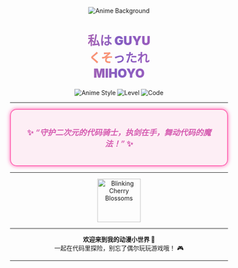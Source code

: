 <p align="center">
  <img src="https://www.loliapi.com/acg/?t=1686790234" alt="Anime Background" />
</p>

<h1 align="center" style="font-weight: 900; background: linear-gradient(90deg, #ff6f91, #845ec2, #d65db1); -webkit-background-clip: text; color: transparent;">
  私は GUYU <br/>
  <span style="color:#FF9671;">くそ</span>ったれ <br/>
  MIHOYO
</h1>

<p align="center">
  <img src="https://img.shields.io/badge/Anime-Style-ff69b4?style=for-the-badge&logo=ghost" alt="Anime Style"/>
  <img src="https://img.shields.io/badge/Level-Legendary-e91e63?style=for-the-badge&logo=star" alt="Level"/>
  <img src="https://img.shields.io/badge/Code-Crafting-ff4081?style=for-the-badge&logo=visual-studio-code" alt="Code"/>
</p>

---

<div align="center" style="border: 2px solid #ff69b4; border-radius: 15px; padding: 20px; max-width: 600px; margin: auto; background: rgba(255,105,180,0.1); box-shadow: 0 0 10px #ff69b4;">
  <p style="font-size: 18px; font-weight: 600; color: #d65db1;">
    ✨ <em>“守护二次元的代码骑士，执剑在手，舞动代码的魔法！”</em> ✨
  </p>
</div>

---

<p align="center">
  <img src="https://media.giphy.com/media/l4FGI8GoTL7N4DsyI/giphy.gif" alt="Blinking Cherry Blossoms" width="100"/>
</p>

---

<p align="center">
  <b>欢迎来到我的动漫小世界 🌸</b><br/>
  一起在代码里探险，别忘了偶尔玩玩游戏哦！ 🎮
</p>

---

<!-- 花瓣飘落动画（GitHub不支持CSS动画，这段可选） -->
<!--
<div style="position: fixed; pointer-events: none; top: 0; left: 0; width: 100%; height: 100%; z-index: 9999;">
  <svg width="100%" height="100%">
    <defs>
      <filter id="blur">
        <feGaussianBlur stdDeviation="1" />
      </filter>
    </defs>
    <g filter="url(#blur)" fill="#ff69b4" opacity="0.8">
      <circle cx="10" cy="10" r="4">
        <animate attributeName="cy" from="0" to="100%" dur="7s" repeatCount="indefinite" />
        <animate attributeName="cx" from="0" to="100%" dur="10s" repeatCount="indefinite" />
      </circle>
      <circle cx="50" cy="50" r="3" fill="#ff4081" opacity="0.7">
        <animate attributeName="cy" from="0" to="100%" dur="8s" repeatCount="indefinite" />
        <animate attributeName="cx" from="100%" to="0" dur="11s" repeatCount="indefinite" />
      </circle>
      <circle cx="90" cy="90" r="5" fill="#d65db1" opacity="0.6">
        <animate attributeName="cy" from="0" to="100%" dur="9s" repeatCount="indefinite" />
        <animate attributeName="cx" from="50%" to="100%" dur="12s" repeatCount="indefinite" />
      </circle>
    </g>
  </svg>
</div>
-->


